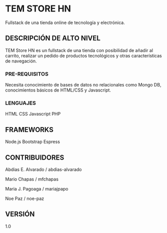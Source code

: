 # TEM STORE HN 

Fullstack de una tienda online de tecnología y electrónica.

## DESCRIPCIÓN DE ALTO NIVEL

TEM Store HN es un fullstack de una tienda con posibilidad de añadir al carrito, realizar un pedido de productos tecnológicos
y otras características de navegación.

### PRE-REQUISITOS

Necesita conocimiento de bases de datos no relacionales como Mongo DB, conocimientos básicos de HTML/CSS y Javascript.

### LENGUAJES

HTML
CSS
Javascript
PHP

## FRAMEWORKS

Node.js
Bootstrap
Espress

## CONTRIBUIDORES

Abdias E. Alvarado / abdias-alvarado

Mario Chapas / mfchapas

Maria J. Pagoaga / mariajpapo

Noe Paz / noe-paz


## VERSIÓN

1.0

